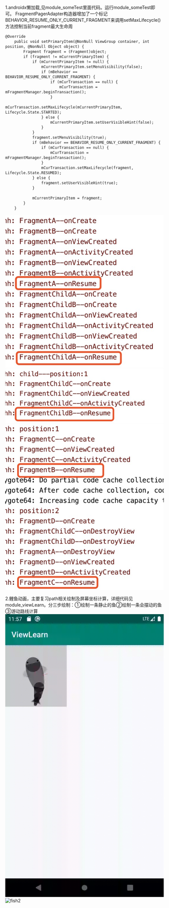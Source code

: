 1.androidx懒加载,见module_someTest里面代码。运行module_someTest即可。
FragmentPagerAdapter构造器增加了一个标记BEHAVIOR_RESUME_ONLY_CURRENT_FRAGMENT来调用setMaxLifecycle()方法控制当前fragment最大生命周
```
@Override
    public void setPrimaryItem(@NonNull ViewGroup container, int position, @NonNull Object object) {
        Fragment fragment = (Fragment)object;
        if (fragment != mCurrentPrimaryItem) {
            if (mCurrentPrimaryItem != null) {
                mCurrentPrimaryItem.setMenuVisibility(false);
                if (mBehavior == BEHAVIOR_RESUME_ONLY_CURRENT_FRAGMENT) {
                    if (mCurTransaction == null) {
                        mCurTransaction = mFragmentManager.beginTransaction();
                    }
                    mCurTransaction.setMaxLifecycle(mCurrentPrimaryItem, Lifecycle.State.STARTED);
                } else {
                    mCurrentPrimaryItem.setUserVisibleHint(false);
                }
            }
            fragment.setMenuVisibility(true);
            if (mBehavior == BEHAVIOR_RESUME_ONLY_CURRENT_FRAGMENT) {
                if (mCurTransaction == null) {
                    mCurTransaction = mFragmentManager.beginTransaction();
                }
                mCurTransaction.setMaxLifecycle(fragment, Lifecycle.State.RESUMED);
            } else {
                fragment.setUserVisibleHint(true);
            }

            mCurrentPrimaryItem = fragment;
        }
    }
```

![life](https://github.com/kxs109/ZhhDemos/raw/master/module_someTest/src/main/art/life.jpg)
![life2](https://github.com/kxs109/ZhhDemos/raw/master/module_someTest/src/main/art/life2.jpg)
![life3](https://github.com/kxs109/ZhhDemos/raw/master/module_someTest/src/main/art/life3.jpg)



2.鲤鱼动画，主要复习path相关绘制及屏幕坐标计算，详细代码见module_viewLearn。分三步绘制：①绘制一条静止的鱼②绘制一条会摆动的鱼③游动路线计算
![fish1](https://github.com/kxs109/ZhhDemos/raw/master/module_viewLearn/src/art/fish1.gif)
![fish2](https://github.com/kxs109/ZhhDemos/raw/master/module_viewLearn/src/art/fish2.gif)

